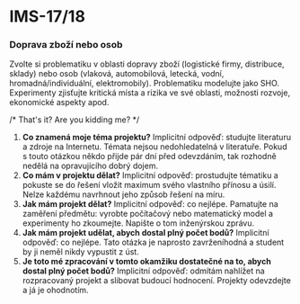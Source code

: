 # IMS-17/18

### Doprava zboží nebo osob

Zvolte si problematiku v oblasti dopravy zboží (logistické firmy, distribuce, sklady) nebo osob (vlaková, automobilová, letecká, vodní, hromadná/individuální, elektromobily). Problematiku modelujte jako SHO. Experimenty zjisťujte kritická místa a rizika ve své oblasti, možnosti rozvoje, ekonomické aspekty apod. 

/* That's it? Are you kidding me? */

1. **Co znamená moje téma projektu?**  Implicitní odpověď: studujte literaturu a zdroje na Internetu. Témata nejsou nedohledatelná v literatuře. Pokud s touto otázkou někdo přijde pár dní před odevzdáním, tak rozhodně nedělá na opravujícího dobrý dojem.
2. **Co mám v projektu dělat?** Implicitní odpověď: prostudujte tématiku a pokuste se do řešení vložit maximum svého vlastního přínosu a úsilí. Nelze každému navrhnout jeho způsob řešení na míru.
3. **Jak mám projekt dělat?** Implicitní odpověď: co nejlépe. Pamatujte na zaměření předmětu: vyrobte počítačový nebo matematický model a experimenty ho zkoumejte. Napište o tom inženýrskou zprávu.
4. **Jak mám projekt udělat, abych dostal plný počet bodů?** Implicitní odpověď: co nejlépe. Tato otázka je naprosto zavrženíhodná a student by ji neměl nikdy vypustit z úst.
5. **Je toto mé zpracování v tomto okamžiku dostatečné na to, abych dostal plný počet bodů?** Implicitní odpověď: odmítám nahlížet na rozpracovaný projekt a slibovat budoucí hodnocení. Projekty odevzdejte a já je ohodnotím.
